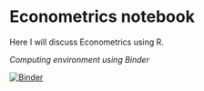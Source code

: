# Econometrics notebook

Here I will discuss Econometrics using R.


*Computing environment using Binder*

[![Binder](https://mybinder.org/badge_logo.svg)](https://mybinder.org/v2/gh/reisportela/econometrics_notebook/HEAD?urlpath=rstudio)
